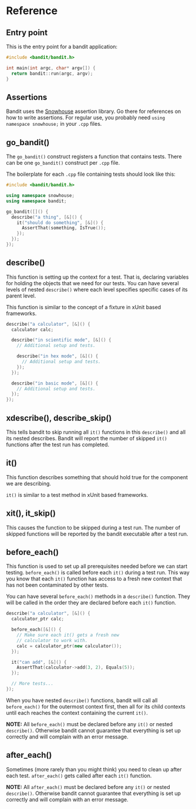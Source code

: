 # Reference

## Entry point

This is the entry point for a bandit application:

```c++
#include <bandit/bandit.h>

int main(int argc, char* argv[]) {
  return bandit::run(argc, argv);
}
```

## Assertions

Bandit uses the [Snowhouse](//github.com/banditcpp/snowhouse#assertions)
assertion library. Go there for references on how to write assertions.
For regular use, you probably need `using namespace snowhouse;` in your
`.cpp` files.

## go_bandit()

The `go_bandit()` construct registers a function that contains tests. There
can be one `go_bandit()` construct per `.cpp` file.

The boilerplate for each `.cpp` file containing tests should look like this:

```c++
#include <bandit/bandit.h>

using namespace snowhouse;
using namespace bandit;

go_bandit([]() {
  describe("a thing", [&]() {
    it("should do something", [&]() {
      AssertThat(something, IsTrue());
    });
  });
});
```

## describe()

This function is setting up the context for a test. That is, declaring variables
for holding the objects that we need for our tests. You can have several levels
of nested `describe()` where each level specifies specific cases of its parent
level.

This function is similar to the concept of a fixture in xUnit based frameworks.

```c++
describe("a calculator", [&]() {
  calculator calc;

  describe("in scientific mode", [&]() {
    // Additional setup and tests.

    describe("in hex mode", [&]() {
      // Additional setup and tests.
    });
  });

  describe("in basic mode", [&]() {
    // Additional setup and tests.
  });
});
```

## xdescribe(), describe_skip()

This tells bandit to skip running all `it()` functions in this `describe()` and
all its nested describes. Bandit will report the number of skipped `it()` functions
after the test run has completed.

## it()

This function describes something that should hold true for the component we are
describing.

`it()` is similar to a test method in xUnit based frameworks.

## xit(), it_skip()

This causes the function to be skipped during a test run. The number of skipped
functions will be reported by the bandit executable after a test run.

## before_each()

This function is used to set up all prerequisites needed before we can start
testing. `before_each()` is called before each `it()` during a test run. This
way you know that each `it()` function has access to a fresh new context that
has not been contaminated by other tests.

You can have several `before_each()` methods in a `describe()` function. They
will be called in the order they are declared before each `it()` function.

```c++
describe("a calculator", [&]() {
  calculator_ptr calc;

  before_each([&]() {
    // Make sure each it() gets a fresh new
    // calculator to work with.
    calc = calculator_ptr(new calculator());
  });

  it("can add", [&]() {
    AssertThat(calculator->add(3, 2), Equals(5));
  });

  // More tests...
});
```

When you have nested `describe()` functions, bandit will call all `before_each()`
for the outermost context first, then all for its child contexts until each reaches
the context containing the current `it()`.

**NOTE:** All `before_each()` must be declared before any `it()` or nested `describe()`.
Otherwise bandit cannot guarantee that everything is set up correctly and will
complain with an error message.

## after_each()

Sometimes (more rarely than you might think) you need to clean up after each
test. `after_each()` gets called after each `it()` function.

**NOTE:** All `after_each()` must be declared before any `it()` or nested `describe()`.
Otherwise bandit cannot guarantee that everything is set up correctly and will
complain with an error message.
